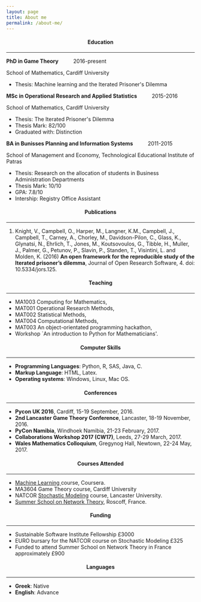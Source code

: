 ```yaml
---
layout: page
title: About me
permalink: /about-me/
---
```


<h4 align="center">Education</h4>

-----------

**PhD in Game Theory** &emsp; &emsp; 2016-present

School of Mathematics, Cardiff University

- Thesis: Machine learning and the Iterated Prisoner's Dilemma

**MSc in Operational Research and Applied Statistics** &emsp; &emsp; 2015-2016

School of Mathematics, Cardiff University

- Thesis: The Iterated Prisoner's Dilemma
- Thesis Mark: 82/100
- Graduated with: Distinction

**BA in Bunisses Planning and Information Systems**  &emsp; &emsp; 2011-2015

School of Management and Economy, Technological Educational Institute of Patras

- Thesis: Research on the allocation of students in Business Administration Departments
- Thesis Mark: 10/10
- GPA: 7.8/10
- Intership: Registry Office Assistant

<h4 align="center">Publications</h4>

-------------

1. Knight, V., Campbell, O., Harper, M., Langner, K.M., Campbell, J.,
Campbell, T., Carney, A., Chorley, M., Davidson-Pilon, C., Glass, K., Glynatsi, N.,
Ehrlich, T., Jones, M., Koutsovoulos, G., Tibble, H., Muller, J., Palmer, G., Petunov, P.,
Slavin, P., Standen, T., Visintini, L. and Molden, K. (2016)
**An open framework for the reproducible study of the Iterated prisoner’s dilemma**,
 Journal of Open Research Software, 4. doi: 10.5334/jors.125.

<h4 align="center">Teaching</h4>

-------------

- MA1003 Computing for Mathematics,
- MAT001 Operational Research Methods,
- MAT002 Statistical Methods,
- MAT004 Computational Methods,
- MAT003 An object-orientated programming hackathon,
- Workshop `An introduction to Python for Mathematicians'.

<h4 align="center">Computer Skills</h4>

-------------

- **Programming Languages**: Python, R, SAS, Java, C.
- **Markup Language**: HTML, Latex.
- **Operating systems**: Windows, Linux, Mac OS.

<h4 align="center">Conferences</h4>

-------------

- **Pycon UK 2016**, Cardiff, 15-19 September, 2016.
- **2nd Lancaster Game Theory Conference**, Lancaster, 18-19 November, 2016.
- **PyCon Namibia**, Windhoek Namibia,  21-23 February, 2017.
- **Collaborations Workshop 2017 (CW17)**, Leeds, 27-29 March, 2017.
- **Wales Mathematics Colloquium**, Gregynog Hall, Newtown, 22-24 May, 2017.

<h4 align="center">Courses Attended</h4>

-------------

- <a href="https://www.coursera.org/learn/machine-learning">Machine Learning
</a> course, Coursera.
- MA3604 Game Theory course, Cardiff University
- NATCOR <a href="http://www.natcor.ac.uk/course.asp?courses_id=28">Stochastic Modeling</a> course, Lancaster University.
- <a href="https://sites.google.com/site/cigneworkshop2017/">Summer School on Network Theory</a>, Roscoff, France.

<h4 align="center">Funding</h4>

-------------

- Sustainable Software Institute Fellowship £3000
- EURO bursary for the NATCOR course on Stochastic Modeling £325
- Funded to attend Summer School on Network Theory in France approximately £900

<h4 align="center">Languages</h4>

------------

- **Greek**: Native
- **English**: Advance
